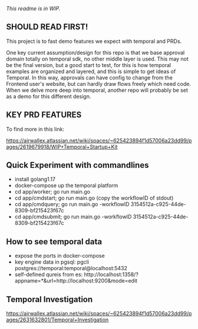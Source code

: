 

*This readme is in WIP.*

## SHOULD READ FIRST!

This project is to fast demo features we expect with temporal and PRDs.

One key current assumption/design for this repo is that we base approval domain totally on temporal sdk, no other middle layer is used.
This may not be the final version, but a good start to test, for this is how temporal examples are organized and layered, and this is simple to get ideas of Temporal.
In this way, approvals can have config to change from the Frontend user's website, but can hardly draw flows freely which need code. When we delve more deep into temporal, another repo will probably be set as a demo for this different design.


## KEY PRD FEATURES

To find more in this link:

https://airwallex.atlassian.net/wiki/spaces/~625423894f1d57006a23dd99/pages/2619679918/WIP+Temporal+Startup+Kit



## Quick Experiment with commandlines

- install golang1.17
- docker-compose up the temporal platform
- cd app/worker;  go run main.go
- cd app/cmdstart;  go run main.go  (copy the workflowID of stdout)
- cd app/cmdquery; go run main.go -workflowID 3154512a-c925-44de-8309-bf215423f67c
- cd app/cmdsubmit; go run main.go -workflowID 3154512a-c925-44de-8309-bf215423f67c


## How to see temporal data

- expose the ports in docker-compose
- key engine data in pgsql: pgcli postgres://temporal:temporal@localhost:5432
- self-defined qureis from es: http://localhost:1358/?appname=*&url=http://localhost:9200&mode=edit


## Temporal Investigation

https://airwallex.atlassian.net/wiki/spaces/~625423894f1d57006a23dd99/pages/2631632801/Temporal+Investigation
